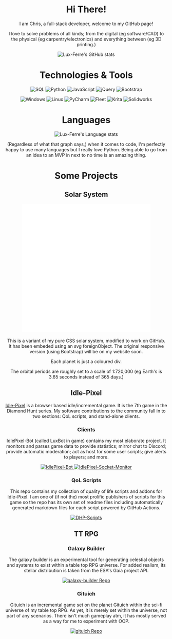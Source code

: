 <h1 align="center">Hi There!</h1>
<p align="center">
 I am Chris, a full-stack developer, welcome to my GitHub page!
</p>
<p align="center">
 I love to solve problems of all kinds; from the digital (eg software/CAD) to the physical (eg carpentry/electronics) and everything between (eg 3D printing.)
</p>

<p align="center">
 <img src="https://github-readme-stats-luxferre.vercel.app/api?username=Lux-Ferre&hide=stars&show_icons=true&theme=radical&rank_icon=github&include_all_commits=true&custom_title=Lux-Ferres%20GitHub%20Stats" title="Lux-Ferre's GitHub stats" />
</p>

<h1 align="center">Technologies & Tools</h1>

<p align="center">
 <img src="https://readme-components.vercel.app/api?component=logo&logo=sqlite&fill=b51d5a&textfill=000000&desc=SQL" title="SQL" />
 <img src="https://readme-components.vercel.app/api?component=logo&logo=python&fill=b51d5a&textfill=000000" title="Python" />
 <img src="https://readme-components.vercel.app/api?component=logo&logo=javascript&fill=b51d5a&textfill=000000&desc=JavaScript" title="JavaScript" />
 <img src="https://readme-components.vercel.app/api?component=logo&logo=jquery&fill=b51d5a&textfill=000000&desc=%6AQuery" title="jQuery" />
 <img src="https://readme-components.vercel.app/api?component=logo&logo=bootstrap&fill=b51d5a&textfill=000000" title="Bootstrap" />
</p>

<p align="center">
 <img src="https://readme-components.vercel.app/api?component=logo&logo=windows&fill=b51d5a&textfill=000000" title="Windows" />
 <img src="https://readme-components.vercel.app/api?component=logo&logo=linux&fill=b51d5a&textfill=000000" title="Linux" />
 <img src="https://readme-components.vercel.app/api?component=logo&logo=pycharm&fill=b51d5a&textfill=000000&desc=PyCharm" title="PyCharm" />
 <img src="https://readme-components.vercel.app/api?component=logo&logo=jetbrains&fill=b51d5a&textfill=000000&desc=fleet" title="Fleet" />
 <img src="https://readme-components.vercel.app/api?component=logo&logo=krita&fill=b51d5a&textfill=000000" title="Krita" />
 <img src="https://readme-components.vercel.app/api?component=logo&logo=dassaultsystemes&desc=solidworks&fill=b51d5a&textfill=000000" title="Solidworks" />
</p>

<h1 align="center">Languages</h1>

<p align="center">
 <img src="https://github-readme-stats-luxferre.vercel.app/api/top-langs?username=Lux-Ferre&show_icons=true&theme=radical&layout=compact" title="Lux-Ferre's Language stats" />
</p>

<p align="center">
 (Regardless of what that graph says,) when it comes to code, I'm perfectly happy to use many languages but I really love Python. Being able to go from an idea to an MVP in next to no time is an amazing thing.
</p>

<h1 align="center">Some Projects</h1>

<h2 align="center">Solar System</h2>
<div align="center">
    <img src="solar_system.svg" width="400" height="400">
</div>
<p align="center">
 This is a variant of my pure CSS solar system, modified to work on GitHub. It has been embeded using an svg foreignObject.
 The original responsive version (using Bootstrap) will be on my website soon.
</p>
<p align="center">
 Each planet is just a coloured div. 
</p>
<p align="center">
 The orbital periods are roughly set to a scale of 1:720,000 (eg Earth's is 3.65 seconds instead of 365 days.)
</p>

<h2 align="center">Idle-Pixel</h2>
<p align="center">
 <a href="https://idle-pixel.com">Idle-Pixel</a> is a browser based idle/incremental game. It is the 7th game in the Diamond Hunt series. My software contributions to the community fall in to two sections: QoL scripts, and stand-alone clients.
</p>

<h3 align="center">Clients</h3>

<p align="center">
 IdlePixel-Bot (called LuxBot in game) contains my most elaborate project. It monitors and parses game data to provide statistics; mirror chat to Discord; provide automatic moderation; act as host for some user scripts; give alerts to players; and more.
</p>

<p align="center">
 <a href="https://github.com/Lux-Ferre/IdlePixel-Bot">
  <img src="https://github-readme-stats-luxferre.vercel.app/api/pin?username=Lux-Ferre&repo=IdlePixel-Bot&theme=radical" title="IdlePixel-Bot" />
 </a>
 <a href="https://github.com/Lux-Ferre/idlepixel-websocket-monitor">
  <img src="https://github-readme-stats-luxferre.vercel.app/api/pin?username=Lux-Ferre&repo=idlepixel-websocket-monitor&theme=radical" title="IdlePixel-Socket-Monitor" />
 </a>
</p>

<h3 align="center">QoL Scripts</h3>

<p align="center">
 This repo contains my collection of quality of life scripts and addons for Idle-Pixel. I am one of (if not the) most prolific publishers of scripts for this game so the repo has its own set of readme files including automatically generated markdown files for each script powered by GitHub Actions.
</p>

<p align="center">
 <a href="https://github.com/Lux-Ferre/DHP-Scripts">
  <img src="https://github-readme-stats-luxferre.vercel.app/api/pin?username=Lux-Ferre&repo=DHP-Scripts&theme=radical" title="DHP-Scripts" />
 </a>
</p>

<h2 align="center">TT RPG</h2>

<h3 align="center">Galaxy Builder</h3>
<p align="center">
 The galaxy builder is an experimental tool for generating celestial objects and systems to exist within a table top RPG universe. For added realism, its stellar distribution is taken from the ESA's Gaia project API.
</p>

<p align="center">
 <a href="https://github.com/Lux-Ferre/galaxy-builder">
  <img src="https://github-readme-stats-luxferre.vercel.app/api/pin?username=Lux-Ferre&repo=galaxy-builder&theme=radical" title="galaxy-builder Repo" />
 </a>
</p>

<h3 align="center">Gituich</h3>
<p align="center">
 Gituich is an incremental game set on the planet Gituich within the sci-fi universe of my table top RPG. As yet, it is merely set within the universe, not part of any scenarios. There isn't much gameplay atm, it has mostly served as a way for me to experiment with OOP.
</p>

<p align="center">
 <a href="https://github.com/Lux-Ferre/gituich">
  <img src="https://github-readme-stats-luxferre.vercel.app/api/pin?username=Lux-Ferre&repo=gituich&theme=radical" title="gituich Repo" />
 </a>
</p>
<!--
<h2 align="center">Misc Repos</h2>
<p align="center">
 <a href="">
  <img src="" title="" />
 </a>
</p>
-->
